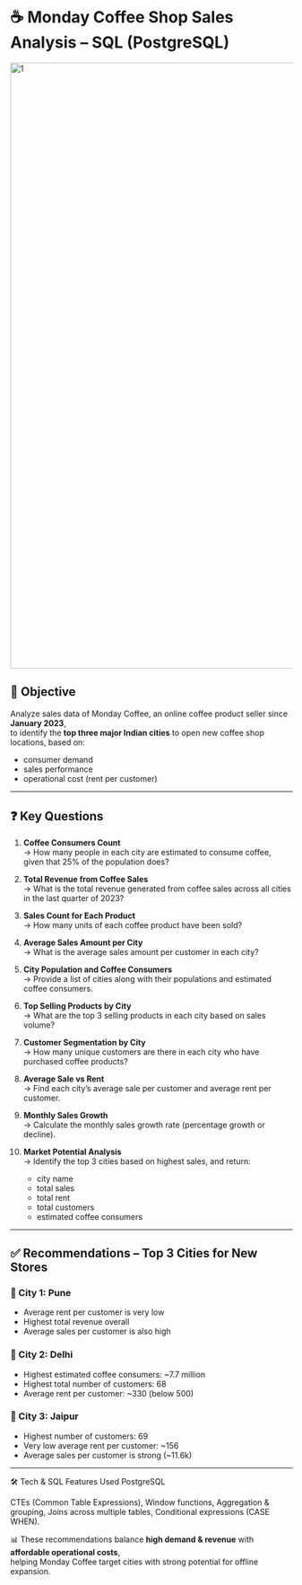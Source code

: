 # ☕ Monday Coffee Shop Sales Analysis – SQL (PostgreSQL)
<img width="1920" height="1080" alt="1" src="https://github.com/user-attachments/assets/4327bbd0-e483-4099-88e9-461cc021b707" />


## 🎯 **Objective**
Analyze sales data of Monday Coffee, an online coffee product seller since **January 2023**,  
to identify the **top three major Indian cities** to open new coffee shop locations, based on:
- consumer demand
- sales performance
- operational cost (rent per customer)

---

## ❓ **Key Questions**
1. **Coffee Consumers Count**  
   → How many people in each city are estimated to consume coffee, given that 25% of the population does?

2. **Total Revenue from Coffee Sales**  
   → What is the total revenue generated from coffee sales across all cities in the last quarter of 2023?

3. **Sales Count for Each Product**  
   → How many units of each coffee product have been sold?

4. **Average Sales Amount per City**  
   → What is the average sales amount per customer in each city?

5. **City Population and Coffee Consumers**  
   → Provide a list of cities along with their populations and estimated coffee consumers.

6. **Top Selling Products by City**  
   → What are the top 3 selling products in each city based on sales volume?

7. **Customer Segmentation by City**  
   → How many unique customers are there in each city who have purchased coffee products?

8. **Average Sale vs Rent**  
   → Find each city’s average sale per customer and average rent per customer.

9. **Monthly Sales Growth**  
   → Calculate the monthly sales growth rate (percentage growth or decline).

10. **Market Potential Analysis**  
    → Identify the top 3 cities based on highest sales, and return:
    - city name
    - total sales
    - total rent
    - total customers
    - estimated coffee consumers

---

## ✅ **Recommendations – Top 3 Cities for New Stores**

### 🥇 City 1: **Pune**
- Average rent per customer is very low
- Highest total revenue overall
- Average sales per customer is also high

### 🥈 City 2: **Delhi**
- Highest estimated coffee consumers: ~7.7 million
- Highest total number of customers: 68
- Average rent per customer: ~330 (below 500)

### 🥉 City 3: **Jaipur**
- Highest number of customers: 69
- Very low average rent per customer: ~156
- Average sales per customer is strong (~11.6k)

---
🛠 Tech & SQL Features Used
PostgreSQL

CTEs (Common Table Expressions),
Window functions,
Aggregation & grouping,
Joins across multiple tables,
Conditional expressions (CASE WHEN).

📊 These recommendations balance **high demand & revenue** with **affordable operational costs**,  
helping Monday Coffee target cities with strong potential for offline expansion.
